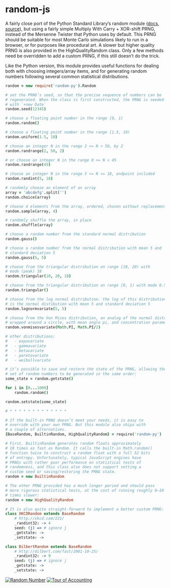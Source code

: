 random-js
=========

A fairly close port of the Python Standard Library’s random module ([docs][pyranddocs], [source][pyrandsource]), but using a fairly simple Multiply With Carry + XOR-shift PRNG, instead of the Mersenne Twister that Python uses by default. This PRNG should be suitable for most Monte Carlo simulations likely to run in a browser, or for purposes like procedural art. A slower but higher quality PRNG is also provided in the HighQualityRandom class. Only a few methods need be overridden to add a custom PRNG, if this still doesn’t do the trick.

  [pyranddocs]: http://docs.python.org/py3k/library/random.html
  [pyrandsource]: http://hg.python.org/cpython/file/tip/Lib/random.py

Like the Python version, this module provides useful functions for dealing both with choosing integers/array items, and for generating random numbers following several common statistical distributions.

```coffeescript
random = new require('random-py').Random

# set the PRNG’s seed, so that the precise sequence of numbers can be
# regenerated. When the class is first constructed, the PRNG is seeded
# with `+new Date`
random.seed(12345)

# choose a floating point number in the range [0, 1)
random.random()

# choose a floating point number in the range [1.5, 10)
random.uniform(1.5, 10)

# choose an integer N in the range 2 <= N < 50, by 2
random.randrange(2, 50, 2)

# or choose an integer N in the range 0 <= N < 45
random.randrange(45)

# choose an integer N in the range 5 <= N <= 18, endpoint included
random.randint(5, 18)

# randomly choose an element of an array
array = 'abcdefg'.split('')
random.choice(array)

# choose 4 elements from the array, ordered, chosen without replacement
random.sample(array, 4)

# randomly shuffle the array, in place
random.shuffle(array)

# choose a random number from the standard normal distribution
random.gauss()

# choose a random number from the normal distribution with mean 5 and
# standard deviation 5
random.gauss(5, 5)

# choose from the triangular distribution on range [10, 20) with
# mode (peak) 18
random.triangular(10, 20, 18)

# choose from the triangular distribution on range [0, 1) with mode 0.5
random.triangular()

# choose from the log normal distribution. the log of this distribution
# is the normal distibution with mean 5 and standard deviation 5
random.lognormvariate(5, 5)

# choose from the Von Mises distribution, an analog of the normal distribution
# wrapped around a circle, with mean angle pi, and concentration parameter pi/2
random.vonmisesvariate(Math.PI, Math.PI/2)

# other distributions:
#   - expovariate
#   - gammavariate
#   - betavariate
#   - paretovariate
#   - weibullvariate

# it’s possible to save and restore the state of the PRNG, allowing the same
# set of random numbers to be generated in the same order:
some_state = random.getstate()

for i in [0...1000]
    random.random()

random.setstate(some_state)

# * * * * * * * * * * * * *

# If the built-in PRNG doesn’t meet your needs, it is easy to
# override with your own PRNG. But this module also ships with
# a couple of alternatives.
{BaseRandom, BuiltinRandom, HighQualityRandom} = require('random-py')

# First, BuiltinRandom generates random floats approximately
# 10 times as fast as Random. It calls the built-in Math.random()
# function twice to construct a random float with a full 52 bits
# of entropy. Unfortunately, typical JavaScript engines have
# PRNGs with rather poor performance on statistical tests of
# randomness, and this class also does not support setting a
# custom seed or saving/restoring the PRNG state.
random = new BuiltinRandom

# The other PRNG provided has a much longer period and should pass
# more rigorous statistical tests, at the cost of running roughly 8–10
# times slower:
random = new HighQualityRandom

# It is also quite straight-forward to implement a better custom PRNG:
class XKCDRandom extends BaseRandom
    # http://xkcd.com/221/
    _randint32: -> 4
    seed: (j) => # ignore j
    _getstate: ->
    _setstate: ->

class DilbertRandom extends BaseRandom
    # http://dilbert.com/fast/2001-10-25/
    _randint32: -> 9
    seed: (j) => # ignore j
    _getstate: ->
    _setstate: ->
```

[![Random Number](http://imgs.xkcd.com/comics/random_number.png)](http://xkcd.com/221/)
[![Tour of Accounting](http://dilbert.com/dyn/str_strip/000000000/00000000/0000000/000000/00000/2000/300/2318/2318.strip.gif)](http://dilbert.com/fast/2001-10-25/)